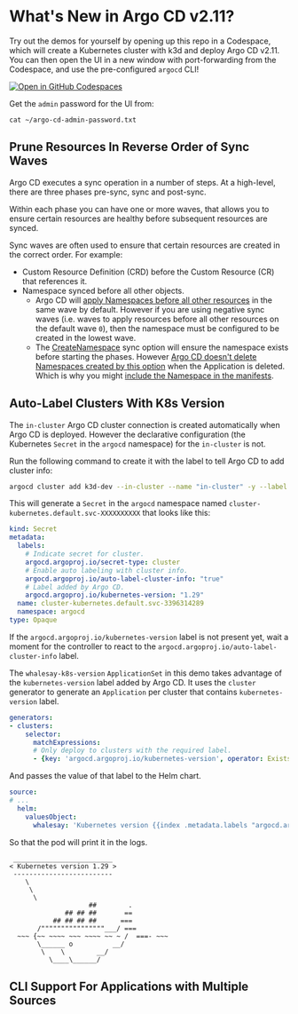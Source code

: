 # What's New in Argo CD v2.11?

Try out the demos for yourself by opening up this repo in a Codespace, which will create a Kubernetes cluster with k3d and deploy Argo CD v2.11. You can then open the UI in a new window with port-forwarding from the Codespace, and use the pre-configured `argocd` CLI!

[![Open in GitHub Codespaces](https://github.com/codespaces/badge.svg)](https://codespaces.new/morey-tech/argocd-v2.11-examples)

Get the `admin` password for the UI from:
```
cat ~/argo-cd-admin-password.txt
```

## Prune Resources In Reverse Order of Sync Waves
Argo CD executes a sync operation in a number of steps. At a high-level, there are three phases pre-sync, sync and post-sync.

Within each phase you can have one or more waves, that allows you to ensure certain resources are healthy before subsequent resources are synced.

Sync waves are often used to ensure that certain resources are created in the correct order. For example:
- Custom Resource Definition (CRD) before the Custom Resource (CR) that references it.
- Namespace synced before all other objects.
    - Argo CD will [apply Namespaces before all other resources](https://github.com/argoproj/gitops-engine/blob/8a3ce6d85caa4220cfcaa8aa8b6d6dff476909ec/pkg/sync/sync_tasks.go#L28) in the same wave by default. However if you are using negative sync waves (i.e. waves to apply resources before all other resources on the default wave `0`), then the namespace must be configured to be created in the lowest wave.
    - The [CreateNamespace](https://argo-cd.readthedocs.io/en/stable/user-guide/sync-options/#create-namespace) sync option will ensure the namespace exists before starting the phases. However [Argo CD doesn't delete Namespaces created by this option](https://github.com/argoproj/argo-cd/issues/7875) when the Application is deleted. Which is why you might [include the Namespace in the manifests](https://github.com/argoproj/argo-cd/issues/7875#issuecomment-1551192762).

## Auto-Label Clusters With K8s Version
The `in-cluster` Argo CD cluster connection is created automatically when Argo CD is deployed. However the declarative configuration (the Kubernetes `Secret` in the `argocd` namespace) for the `in-cluster` is not. 

Run the following command to create it with the label to tell Argo CD to add cluster info:
```bash
argocd cluster add k3d-dev --in-cluster --name "in-cluster" -y --label argocd.argoproj.io/auto-label-cluster-info="true"
```

This will generate a `Secret` in the `argocd` namespace named `cluster-kubernetes.default.svc-XXXXXXXXXX` that looks like this:
```yaml
kind: Secret
metadata:
  labels:
    # Indicate secret for cluster.
    argocd.argoproj.io/secret-type: cluster
    # Enable auto labeling with cluster info.
    argocd.argoproj.io/auto-label-cluster-info: "true"
    # Label added by Argo CD.
    argocd.argoproj.io/kubernetes-version: "1.29"
  name: cluster-kubernetes.default.svc-3396314289
  namespace: argocd
type: Opaque
```

If the `argocd.argoproj.io/kubernetes-version` label is not present yet, wait a moment for the controller to react to the `argocd.argoproj.io/auto-label-cluster-info` label.

The `whalesay-k8s-version` `ApplicationSet` in this demo takes advantage of the `kubernetes-version` label added by Argo CD. It uses the `cluster` generator to generate an `Application` per cluster that contains `kubernetes-version` label.

```yaml
generators:
- clusters:
    selector:
      matchExpressions:
      # Only deploy to clusters with the required label.
      - {key: 'argocd.argoproj.io/kubernetes-version', operator: Exists}
```

And passes the value of that label to the Helm chart.
```yaml
source:
# ...
  helm:
    valuesObject:
      whalesay: 'Kubernetes version {{index .metadata.labels "argocd.argoproj.io/kubernetes-version"}}'
```

So that the pod will print it in the logs.
```
 _________________________
< Kubernetes version 1.29 >
 -------------------------
    \
     \
      \
                    ##        .
              ## ## ##       ==
           ## ## ## ##      ===
       /""""""""""""""""___/ ===
  ~~~ {~~ ~~~~ ~~~ ~~~~ ~~ ~ /  ===- ~~~
       \______ o          __/
        \    \        __/
          \____\______/
```

## CLI Support For Applications with Multiple Sources
